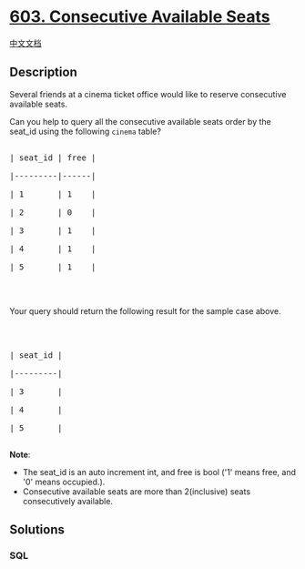 # [603. Consecutive Available Seats](https://leetcode.com/problems/consecutive-available-seats)

[中文文档](/solution/0600-0699/0603.Consecutive%20Available%20Seats/README.md)

## Description

Several friends at a cinema ticket office would like to reserve consecutive available seats.<br />

Can you help to query all the consecutive available seats order by the seat_id using the following <code>cinema</code> table?

<pre>

| seat_id | free |

|---------|------|

| 1       | 1    |

| 2       | 0    |

| 3       | 1    |

| 4       | 1    |

| 5       | 1    |

</pre>



<p>&nbsp;</p>

Your query should return the following result for the sample case above.



<p>&nbsp;</p>



<pre>

| seat_id |

|---------|

| 3       |

| 4       |

| 5       |

</pre>

<b>Note</b>:



<ul>
	<li>The seat_id is an auto increment int, and free is bool (&#39;1&#39; means free, and &#39;0&#39; means occupied.).</li>
	<li>Consecutive available seats are more than 2(inclusive) seats consecutively available.</li>
</ul>



## Solutions

<!-- tabs:start -->

### **SQL**

```sql

```

<!-- tabs:end -->
